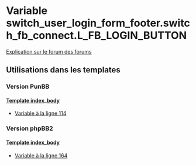# Variable switch_user_login_form_footer.switch_fb_connect.L_FB_LOGIN_BUTTON
[Explication sur le forum des forums](http://forum.forumactif.com/t294113-listing-des-variables#switch_user_login_form_footer.switch_fb_connect.L_FB_LOGIN_BUTTON)
## Utilisations dans les templates
### Version PunBB
#### [Template index_body](punbb/index_body.md)
* [Variable à la ligne 114](../punbb/index_body.tpl#L114)
### Version phpBB2
#### [Template index_body](subsilver/index_body.md)
* [Variable à la ligne 164](../subsilver/index_body.tpl#L164)
